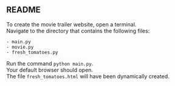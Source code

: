 ## README

To create the movie trailer website, open a terminal.  
Navigate to the directory that contains the following files:  

	- main.py
	- movie.py
	- fresh_tomatoes.py

Run the command `python main.py`.  
Your default browser should open.  
The file `fresh_tomatoes.html` will have been dynamically created.